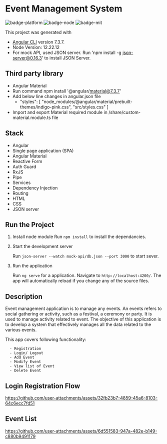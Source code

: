 # Event Management System

![badge-platform] ![badge-node] ![badge-mit]

[badge-platform]: https://img.shields.io/badge/Platform-Angular%207.3-red
[badge-node]: https://img.shields.io/badge/Node-12.22.12-green
[badge-mit]: https://img.shields.io/badge/license-MIT-blue.svg

This project was generated with 

- [Angular CLI](https://github.com/angular/angular-cli) version 7.3.7.
- Node Version: 12.22.12
- For mock API, used JSON server. Run 'npm install -g json-server@0.16.3' to install JSON Server. 

## Third party library
- Angular Material
- Run command npm install '@angular/material@7.3.7'
- Add below line changes in angular.json file
   - "styles": [
         "node_modules/@angular/material/prebuilt-themes/indigo-pink.css",
          "src/styles.css"
]
- Import and export Material required module in  /share/custom-material.module.ts file

## Stack

- Angular
- Single page application (SPA)
- Angular Material
- Reactive Form
- Auth Guard
- RxJS 
- Pipe
- Services
- Dependency Injection
- Routing
- HTML
- CSS
- JSON server

## Run the Project

1. Install node module
      Run `npm install` to install the dependancies.

2. Start the development server
 
     Run `json-server --watch mock-api/db.json --port 3000` to start sever.

3. Run the application

    Run `ng serve` for a application. Navigate to `http://localhost:4200/`. The app will automatically reload if you change any of the source files.

## Description

Event management application is to manage any events. An events refers to social gathering or activity, such as a festival, a ceremony or party. It is used to manage activity related to event.
The objective of this application is to develop a system that effectively manages all the data related to the various events.

This app covers following functionality:

      - Registration
      - Login/ Logout
      - Add Event
      - Modify Event
      - View list of Event
      - Delete Event

## Login Registration Flow

https://github.com/user-attachments/assets/32fb23b7-4859-45a6-8103-64c6ecc7fd51

## Event List

https://github.com/user-attachments/assets/6d551583-947a-482e-b149-c880b9491179




